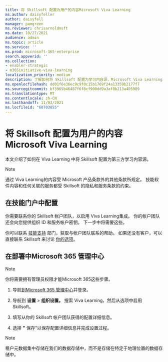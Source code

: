 ```yaml
---
title: 将 Skillsoft 配置为用户的内容Microsoft Viva Learning
ms.author: daisyfeller
author: daisyfell
manager: pamgreen
ms.reviewer: chrisarnoldmsft
ms.date: 10/27/2021
audience: admin
ms.topic: article
ms.service: ''
ms.prod: microsoft-365-enterprise
search.appverid: ''
ms.collection:
- enabler-strategic
- m365initiative-viva-learning
localization_priority: medium
description: 了解如何将 Skillsoft 配置为学习内容源，Microsoft Viva Learning。
ms.openlocfilehash: dd01f6e36ec9c9f0c15b1769f24a13359b2177f7
ms.sourcegitcommit: bf3965b46487f6f8cf900dd9a3af8b213a405989
ms.translationtype: MT
ms.contentlocale: zh-CN
ms.lasthandoff: 11/03/2021
ms.locfileid: "60703855"
---
```

# <a name="configure-skillsoft-as-a-content-source-for-microsoft-viva-learning"></a>将 Skillsoft 配置为用户的内容Microsoft Viva Learning

本文介绍了如何在 Viva Learning 中将 Skillsoft 配置为第三方学习内容源。

>[!NOTE]
>通过 Viva Learning的内容受 Microsoft 产品条款外的其他条款所规定。 技能软件内容和任何关联的服务都受 Skillsoft 的隐私和服务条款的约束。

## <a name="configure-in-your-skillsoft-portal"></a>在技能门户中配置

你需要联系你的 Skillsoft 帐户团队，以启用 Viva Learning集成。 你的帐户团队还会向您提供组织 ID 和服务帐户密钥。 下一步中将需要这些。

你可以联系 [技能支持](https://support.skillsoft.com/percipio/) 部门，获取与帐户团队联系的帮助。 如果还没有客户，可以直接联系 Skillsoft 来讨论 [你的选项](https://www.skillsoft.com/about/contact-us)。

## <a name="configure-in-your-microsoft-365-admin-center"></a>在部署中Microsoft 365 管理中心

>[!NOTE]
>你将需要拥有管理员权限才能Microsoft 365这些步骤。

1. 导航[到Microsoft 365 管理中心](https://admin.microsoft.com)并登录。

2. 导航到 **设置**  >  **组织设置。** 搜索 Viva Learning，然后从选项中启用 Skillsoft。

3. 填写从你的 Skillsoft 帐户团队获得的配置详细信息。

4. 选择 **"** 保存"以保存配置详细信息并完成设置过程。

>[!NOTE]
>租户元数据集中存储在我们的数据存储中，而不是存储在特定于地理位置的数据存储中。
